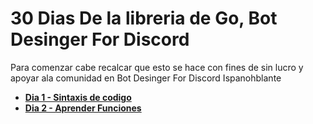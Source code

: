 # 30 Dias De la libreria de Go, Bot Desinger For Discord

Para comenzar cabe recalcar que esto se hace con fines de sin lucro y apoyar ala comunidad en Bot Desinger For Discord Ispanohblante


- [**Dia 1 - Sintaxis de codigo**](#)<br>
- [**Dia 2 - Aprender Funciones**](#)<br>

